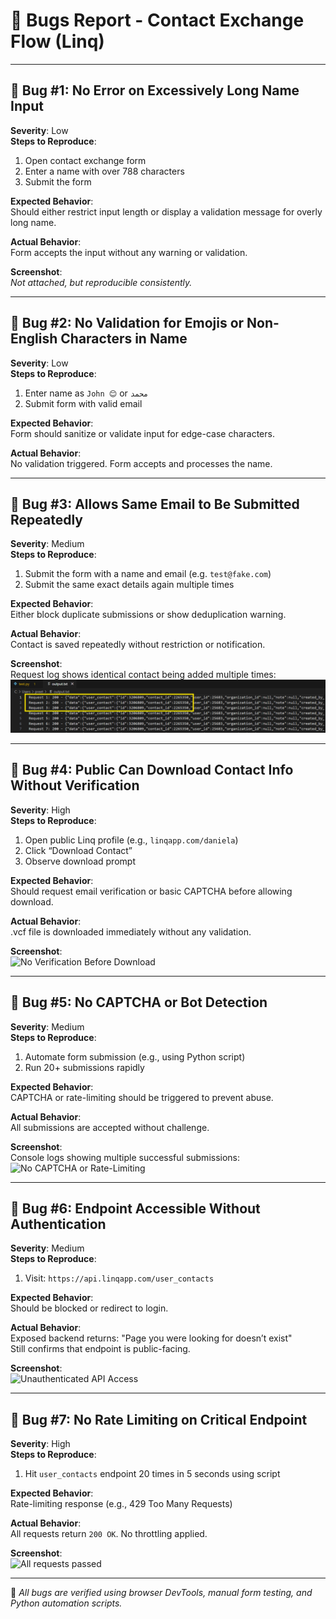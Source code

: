 # 🐞 Bugs Report - Contact Exchange Flow (Linq)

---

## 🐛 Bug #1: No Error on Excessively Long Name Input

**Severity**: Low  
**Steps to Reproduce**:
1. Open contact exchange form
2. Enter a name with over 788 characters
3. Submit the form

**Expected Behavior**:  
Should either restrict input length or display a validation message for overly long name.

**Actual Behavior**:  
Form accepts the input without any warning or validation.

**Screenshot**:  
_Not attached, but reproducible consistently._

---

## 🐛 Bug #2: No Validation for Emojis or Non-English Characters in Name

**Severity**: Low  
**Steps to Reproduce**:
1. Enter name as `John 😊` or `محمد`
2. Submit form with valid email

**Expected Behavior**:  
Form should sanitize or validate input for edge-case characters.

**Actual Behavior**:  
No validation triggered. Form accepts and processes the name.

---

## 🐛 Bug #3: Allows Same Email to Be Submitted Repeatedly

**Severity**: Medium  
**Steps to Reproduce**:
1. Submit the form with a name and email (e.g. `test@fake.com`)
2. Submit the same exact details again multiple times

**Expected Behavior**:  
Either block duplicate submissions or show deduplication warning.

**Actual Behavior**:  
Contact is saved repeatedly without restriction or notification.

**Screenshot**:  
Request log shows identical contact being added multiple times:
![Duplicate Email Saved Multiple Times](screenshots/Screenshot1.png)

---

## 🐛 Bug #4: Public Can Download Contact Info Without Verification

**Severity**: High  
**Steps to Reproduce**:
1. Open public Linq profile (e.g., `linqapp.com/daniela`)
2. Click “Download Contact”
3. Observe download prompt

**Expected Behavior**:  
Should request email verification or basic CAPTCHA before allowing download.

**Actual Behavior**:  
.vcf file is downloaded immediately without any validation.

**Screenshot**:  
![No Verification Before Download](file-U6Pxpw1ScuKs38JwgFxzhS)

---

## 🐛 Bug #5: No CAPTCHA or Bot Detection

**Severity**: Medium  
**Steps to Reproduce**:
1. Automate form submission (e.g., using Python script)
2. Run 20+ submissions rapidly

**Expected Behavior**:  
CAPTCHA or rate-limiting should be triggered to prevent abuse.

**Actual Behavior**:  
All submissions are accepted without challenge.

**Screenshot**:  
Console logs showing multiple successful submissions:
![No CAPTCHA or Rate-Limiting](file-PVCapy6hv98CFEKv6JAbXo)

---

## 🐛 Bug #6: Endpoint Accessible Without Authentication

**Severity**: Medium  
**Steps to Reproduce**:
1. Visit: `https://api.linqapp.com/user_contacts`

**Expected Behavior**:  
Should be blocked or redirect to login.

**Actual Behavior**:  
Exposed backend returns: "Page you were looking for doesn’t exist"  
Still confirms that endpoint is public-facing.

**Screenshot**:  
![Unauthenticated API Access](file-PVCapy6hv98CFEKv6JAbXo)

---

## 🐛 Bug #7: No Rate Limiting on Critical Endpoint

**Severity**: High  
**Steps to Reproduce**:
1. Hit `user_contacts` endpoint 20 times in 5 seconds using script

**Expected Behavior**:  
Rate-limiting response (e.g., 429 Too Many Requests)

**Actual Behavior**:  
All requests return `200 OK`. No throttling applied.

**Screenshot**:  
![All requests passed](file-Cn2oYYQ3L1iKkpECpGgi5j)

---

📌 _All bugs are verified using browser DevTools, manual form testing, and Python automation scripts._
